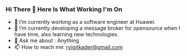 ### Hi There 👋  Here Is What Working I'm On 

- 🔭 I’m currently working as a software engineer at Huawei.
- 🌱 I’m currently developing a message broker for opensource when I have time, also learning new technologies.
- 💬 Ask me about : Anything
- 📫 How to reach me: ryigitkader@gmail.com


